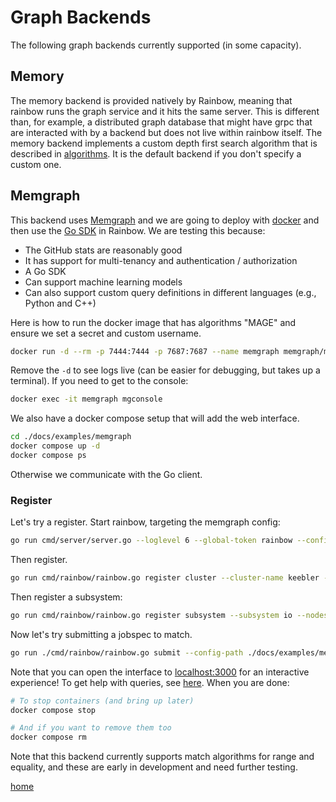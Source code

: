 # Graph Backends

The following graph backends currently supported (in some capacity).

## Memory

The memory backend is provided natively by Rainbow, meaning that rainbow runs the graph service and it hits the same server. This is different than, for example, a distributed graph database that might
have grpc that are interacted with by a backend but does not live within rainbow itself.  The memory backend implements a custom depth first search algorithm that is described in [algorithms](algorithms.md).
It is the default backend if you don't specify a custom one.

## Memgraph

This backend uses [Memgraph](https://github.com/memgraph/memgraph) and we are going to deploy with [docker](https://memgraph.com/docs/getting-started/install-memgraph/docker) and then use the [Go SDK](https://memgraph.com/docs/client-libraries/go) in Rainbow. We are testing this because:

- The GitHub stats are reasonably good
- It has support for multi-tenancy and authentication / authorization
- A Go SDK
- Can support machine learning models
- Can also support custom query definitions in different languages (e.g., Python and C++)

Here is how to run the docker image that has algorithms "MAGE" and ensure we set a secret and custom username.

```bash
docker run -d --rm -p 7444:7444 -p 7687:7687 --name memgraph memgraph/memgraph-mage --memory-limit=500 --log-level=TRACE MGCONSOLE="--username rainbow --password chocolate-cookies"
```

Remove the `-d` to see logs live (can be easier for debugging, but takes up a terminal).
If you need to get to the console:

```bash
docker exec -it memgraph mgconsole
```

We also have a docker compose setup that will add the web interface.

```bash
cd ./docs/examples/memgraph
docker compose up -d
docker compose ps
```

Otherwise we communicate with the Go client.


### Register

Let's try a register. Start rainbow, targeting the memgraph config:

```bash
go run cmd/server/server.go --loglevel 6 --global-token rainbow --config ./docs/examples/memgraph/rainbow-config.yaml
```

Then register.

```bash
go run cmd/rainbow/rainbow.go register cluster --cluster-name keebler --nodes-json ./docs/examples/scheduler/cluster-nodes.json --config-path ./docs/examples/memgraph/rainbow-config.yaml --save
```

Then register a subsystem:

```bash
go run cmd/rainbow/rainbow.go register subsystem --subsystem io --nodes-json ./docs/examples/scheduler/cluster-io-subsystem.json --config-path ./docs/examples/memgraph/rainbow-config.yaml
```

Now let's try submitting a jobspec to match.

```bash
go run ./cmd/rainbow/rainbow.go submit --config-path ./docs/examples/memgraph/rainbow-config.yaml --nodes 2 --tasks 2 --command "echo hello world"
```

Note that you can open the interface to [localhost:3000](localhost:3000) for an interactive experience!
To get help with queries, see [here](https://memgraph.com/docs/querying/clauses).
When you are done:

```bash
# To stop containers (and bring up later)
docker compose stop

# And if you want to remove them too
docker compose rm
```

Note that this backend currently supports match algorithms for range and equality, and these are early in development and need further testing. 


[home](/README.md#rainbow-scheduler)
